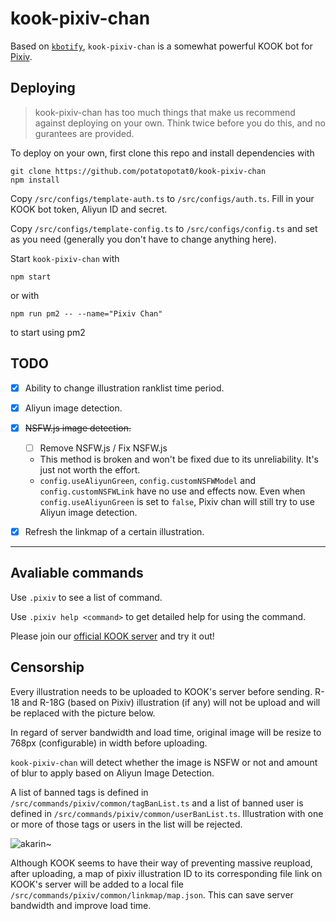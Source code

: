 # kook-pixiv-chan

Based on [`kbotify`](https://github.com/fi6/kBotify), `kook-pixiv-chan` is a somewhat powerful KOOK bot for [Pixiv](https://www.pixiv.net).

## Deploying

> kook-pixiv-chan has too much things that make us recommend against deploying on your own. Think twice before you do this, and no gurantees are provided.

To deploy on your own, first clone this repo and install dependencies with

```
git clone https://github.com/potatopotat0/kook-pixiv-chan
npm install
```

Copy `/src/configs/template-auth.ts` to `/src/configs/auth.ts`. Fill in your KOOK bot token, Aliyun ID and secret. 

Copy `/src/configs/template-config.ts` to `/src/configs/config.ts` and set as you need (generally you don't have to change anything here). 

Start `kook-pixiv-chan` with

```
npm start
```

or with

```
npm run pm2 -- --name="Pixiv Chan"
```

to start using pm2

## TODO

- [x] Ability to change illustration ranklist time period.
- [x] Aliyun image detection.
- [x] ~~NSFW.js image detection.~~
    - [ ] Remove NSFW.js / Fix NSFW.js
    - This method is broken and won't be fixed due to its unreliability. It's just not worth the effort.
    - `config.useAliyunGreen`, `config.customNSFWModel` and `config.customNSFWLink` have no use and effects now.
      Even when `config.useAliyunGreen` is set to `false`, Pixiv chan will still try to use Aliyun image detection.
- [x] Refresh the linkmap of a certain illustration.


---

## Avaliable commands

Use `.pixiv` to see a list of command.

Use `.pixiv help <command>` to get detailed help for using the command.

Please join our [official KOOK server](https://kook.top/iOOsLu) and try it out!

## Censorship

Every illustration needs to be uploaded to KOOK's server before sending. R-18 and R-18G (based on Pixiv) illustration (if any) will not be upload and will be replaced with the picture below.

In regard of server bandwidth and load time, original image will be resize to 768px (configurable) in width before uploading.

`kook-pixiv-chan` will detect whether the image is NSFW or not and amount of blur to apply based on Aliyun Image Detection.

A list of banned tags is defined in `/src/commands/pixiv/common/tagBanList.ts` and a list of banned user is defined in `/src/commands/pixiv/common/userBanList.ts`. Illustration with one or more of those tags or users in the list will be rejected.

![akarin~](https://img.kaiheila.cn/assets/2022-07/vlOSxPNReJ0dw0dw.jpg)

Although KOOK seems to have their way of preventing massive reupload, after uploading, a map of pixiv illustration ID to its corresponding file link on KOOK's server will be added to a local file `/src/commands/pixiv/common/linkmap/map.json`. This can save server bandwidth and improve load time.
